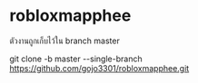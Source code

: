 # robloxmapphee

ตัวงานถูกเก็บไว้ใน branch master

git clone -b master --single-branch https://github.com/gojo3301/robloxmapphee.git
